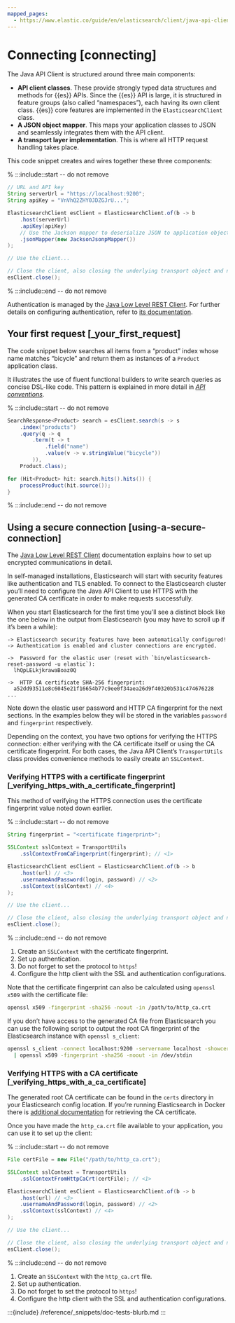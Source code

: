 ```yaml
---
mapped_pages:
  - https://www.elastic.co/guide/en/elasticsearch/client/java-api-client/current/connecting.html
---
```


# Connecting [connecting]

The Java API Client is structured around three main components:

* **API client classes**. These provide strongly typed data structures and methods for {{es}} APIs. Since the {{es}} API is large, it is structured in feature groups (also called “namespaces”), each having its own client class. {{es}} core features are implemented in the `ElasticsearchClient` class.
* **A JSON object mapper**. This maps your application classes to JSON and seamlessly integrates them with the API client.
* **A transport layer implementation**. This is where all HTTP request handling takes place.

This code snippet creates and wires together these three components:

<!-- :::include
```java
:::{include} {doc-tests-src}/getting_started/ConnectingTest.java[create-client]
```
-->
% :::include::start -- do not remove
```java
// URL and API key
String serverUrl = "https://localhost:9200";
String apiKey = "VnVhQ2ZHY0JDZGJrU...";

ElasticsearchClient esClient = ElasticsearchClient.of(b -> b
    .host(serverUrl)
    .apiKey(apiKey)
    // Use the Jackson mapper to deserialize JSON to application objects
    .jsonMapper(new JacksonJsonpMapper())
);

// Use the client...

// Close the client, also closing the underlying transport object and network connections.
esClient.close();
```
% :::include::end -- do not remove

Authentication is managed by the [Java Low Level REST Client](/reference/transport/rest-client/index.md). For further details on configuring authentication, refer to [its documentation](/reference/transport/rest-client/config/basic_authentication.md).


## Your first request [_your_first_request]

The code snippet below searches all items from a “product” index whose name matches “bicycle” and return them as instances of a `Product` application class.

It illustrates the use of fluent functional builders to write search queries as concise DSL-like code. This pattern is explained in more detail in [*API conventions*](/reference/api-conventions/index.md).

<!-- :::include
```java
:::{include} {doc-tests-src}/getting_started/ConnectingTest.java[first-request]
```
-->
% :::include::start -- do not remove
```java
SearchResponse<Product> search = esClient.search(s -> s
    .index("products")
    .query(q -> q
        .term(t -> t
            .field("name")
            .value(v -> v.stringValue("bicycle"))
        )),
    Product.class);

for (Hit<Product> hit: search.hits().hits()) {
    processProduct(hit.source());
}
```
% :::include::end -- do not remove

## Using a secure connection [using-a-secure-connection]

The [Java Low Level REST Client](/reference/transport/rest-client/index.md) documentation explains how to set up encrypted communications in detail.

In self-managed installations, Elasticsearch will start with security features like authentication and TLS enabled. To connect to the Elasticsearch cluster you’ll need to configure the Java API Client to use HTTPS with the generated CA certificate in order to make requests successfully.

When you start Elasticsearch for the first time you’ll see a distinct block like the one below in the output from Elasticsearch (you may have to scroll up if it’s been a while):

```
-> Elasticsearch security features have been automatically configured!
-> Authentication is enabled and cluster connections are encrypted.

->  Password for the elastic user (reset with `bin/elasticsearch-reset-password -u elastic`):
  lhQpLELkjkrawaBoaz0Q

->  HTTP CA certificate SHA-256 fingerprint:
  a52dd93511e8c6045e21f16654b77c9ee0f34aea26d9f40320b531c474676228
...
```

Note down the elastic user password and HTTP CA fingerprint for the next sections. In the examples below they will be stored in the variables `password` and `fingerprint` respectively.

Depending on the context, you have two options for verifying the HTTPS connection: either verifying with the CA certificate itself or using the CA certificate fingerprint. For both cases, the Java API Client’s `TransportUtils` class provides convenience methods to easily create an `SSLContext`.


### Verifying HTTPS with a certificate fingerprint [_verifying_https_with_a_certificate_fingerprint]

This method of verifying the HTTPS connection uses the certificate fingerprint value noted down earlier.

<!-- :::include
```java
:::{include} {doc-tests-src}/getting_started/ConnectingTest.java[create-secure-client-fingerprint]
```
-->
% :::include::start -- do not remove
```java
String fingerprint = "<certificate fingerprint>";

SSLContext sslContext = TransportUtils
    .sslContextFromCaFingerprint(fingerprint); // <1>

ElasticsearchClient esClient = ElasticsearchClient.of(b -> b
    .host(url) // <3>
    .usernameAndPassword(login, password) // <2>
    .sslContext(sslContext) // <4>
);

// Use the client...

// Close the client, also closing the underlying transport object and network connections.
esClient.close();
```
% :::include::end -- do not remove

1. Create an `SSLContext` with the certificate fingerprint.
2. Set up authentication.
3. Do not forget to set the protocol to `https`!
4. Configure the http client with the SSL and authentication configurations.


Note that the certificate fingerprint can also be calculated using `openssl x509` with the certificate file:

```bash
openssl x509 -fingerprint -sha256 -noout -in /path/to/http_ca.crt
```

If you don’t have access to the generated CA file from Elasticsearch you can use the following script to output the root CA fingerprint of the Elasticsearch instance with `openssl s_client`:

```bash
openssl s_client -connect localhost:9200 -servername localhost -showcerts </dev/null 2>/dev/null \
  | openssl x509 -fingerprint -sha256 -noout -in /dev/stdin
```


### Verifying HTTPS with a CA certificate [_verifying_https_with_a_ca_certificate]

The generated root CA certificate can be found in the `certs` directory in your Elasticsearch config location. If you’re running Elasticsearch in Docker there is [additional documentation](docs-content://deploy-manage/deploy/self-managed/install-elasticsearch-with-docker.md) for retrieving the CA certificate.

Once you have made the `http_ca.crt` file available to your application, you can use it to set up the client:

<!-- :::include
```java
:::{include} {doc-tests-src}/getting_started/ConnectingTest.java[create-secure-client-cert]
```
-->
% :::include::start -- do not remove
```java
File certFile = new File("/path/to/http_ca.crt");

SSLContext sslContext = TransportUtils
    .sslContextFromHttpCaCrt(certFile); // <1>

ElasticsearchClient esClient = ElasticsearchClient.of(b -> b
    .host(url) // <3>
    .usernameAndPassword(login, password) // <2>
    .sslContext(sslContext) // <4>
);

// Use the client...

// Close the client, also closing the underlying transport object and network connections.
esClient.close();
```
% :::include::end -- do not remove

1. Create an `SSLContext` with the `http_ca.crt` file.
2. Set up authentication.
3. Do not forget to set the protocol to `https`!
4. Configure the http client with the SSL and authentication configurations.


:::{include} /reference/_snippets/doc-tests-blurb.md
:::
